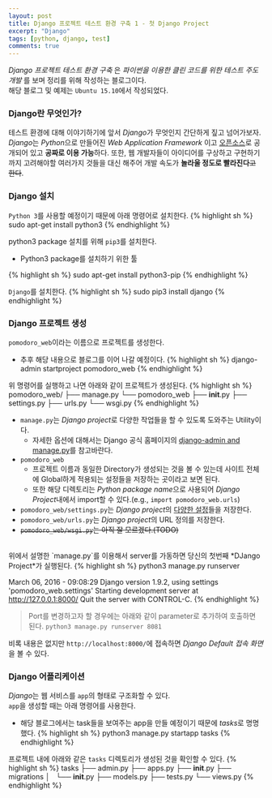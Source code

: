 ```yaml
---
layout: post
title: Django 프로젝트 테스트 환경 구축 1 - 첫 Django Project
excerpt: "Django"
tags: [python, django, test]
comments: true
---
```


*Django 프로젝트 테스트 환경 구축* 은 *파이썬을 이용한 클린 코드를 위한 테스트 주도 개발* 를 보며 정리를 위해 작성하는 블로그이다.  
해당 블로그 및 예제는 `Ubuntu 15.10`에서 작성되었다.  


### Django란 무엇인가?
테스트 환경에 대해 이야기하기에 앞서 *Django*가 무엇인지 간단하게 짚고 넘어가보자.  
*Django*는 *Python*으로 만들어진 *Web Application Framework* 이고 [오픈소스](https://github.com/django/django)로 공개되어 있고 **공짜로 이용 가능**하다. 
또한, 웹 개발자들이 아이디어를 구상하고 구현하기까지 고려해야할 여러가지 것들을 대신 해주어 개발 속도가 **놀라울 정도로 빨라진다**<del>고 한다</del>.  

### Django 설치
`Python 3`를 사용할 예정이기 때문에 아래 명령어로 설치한다.
{% highlight sh %}
sudo apt-get install python3
{% endhighlight %}

python3 package 설치를 위해 `pip3`를 설치한다.  

- Python3 package를 설치하기 위한 툴

{% highlight sh %}
sudo apt-get install python3-pip
{% endhighlight %}

`Django`를 설치한다.
{% highlight sh %}
sudo pip3 install django
{% endhighlight %}

### Django 프로젝트 생성
`pomodoro_web`이라는 이름으로 프로젝트를 생성한다.
   
- 추후 해당 내용으로 블로그를 이어 나갈 예정이다.
{% highlight sh %}
django-admin startproject pomodoro_web
{% endhighlight %}

위 명령어를 실행하고 나면 아래와 같이 프로젝트가 생성된다.
{% highlight sh %}
pomodoro_web/
├── manage.py
└── pomodoro_web
    ├── __init__.py
    ├── settings.py
    ├── urls.py
    └── wsgi.py
{% endhighlight %}

- `manage.py`는 *Django project*로 다양한 작업들을 할 수 있도록 도와주는 Utility이다.  
  - 자세한 옵션에 대해서는 Django 공식 홈페이지의 [django-admin and manage.py](https://docs.djangoproject.com/en/1.9/ref/django-admin/)를 참고바란다.  
- `pomodoro_web`  
  - 프로젝트 이름과 동일한 Directory가 생성되는 것을 볼 수 있는데 사이트 전체에 Global하게 적용되는 설정들을 저장하는 곳이라고 보면 된다.  
  - 또한 해당 디렉토리는 *Python package name*으로 사용되어 *Django Project*내에서 import할 수 있다.(e.g., `import pomodoro_web.urls`)  
- `pomodoro_web/settings.py`는 *Django project*의 [다양한 설정](https://docs.djangoproject.com/en/1.9/topics/settings/)들을 저장한다.  
- `pomodoro_web/urls.py`는 *Django project*의 URL 정의를 저장한다.  
- <del>`pomodoro_web/wsgi.py`는 아직 잘 모르겠다.(TODO)</del>  

<br>
위에서 설명한 `manage.py`를 이용해서 server를 가동하면 당신의 첫번째 *DJango Project*가 실행된다.
{% highlight sh %}
python3 manage.py runserver

March 06, 2016 - 09:08:29
Django version 1.9.2, using settings 'pomodoro_web.settings'
Starting development server at http://127.0.0.1:8000/
Quit the server with CONTROL-C.
{% endhighlight %}
> Port를 변경하고자 할 경우에는 아래와 같이 parameter로 추가하여 호출하면 된다.
`python3 manage.py runserver 8081`

비록 내용은 없지만 `http://localhost:8000/`에 접속하면 *Django Default 접속 화면*을 볼 수 있다.

### Django 어플리케이션
*Django*는 웹 서비스를 `app`의 형태로 구조화할 수 있다.  
`app`을 생성할 때는 아래 명령어를 사용한다.  

- 해당 블로그에서는 task들을 보여주는 app을 만들 예정이기 때문에 *tasks*로 명명했다.
{% highlight sh %}
python3 manage.py startapp tasks
{% endhighlight %}

프로젝트 내에 아래와 같은 `tasks` 디렉토리가 생성된 것을 확인할 수 있다.
{% highlight sh %}
tasks
├── admin.py
├── apps.py
├── __init__.py
├── migrations
│   └── __init__.py
├── models.py
├── tests.py
└── views.py
{% endhighlight %}

